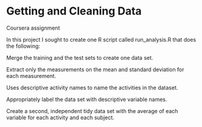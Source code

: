 # Getting and Cleaning Data
Coursera assignment

In this project I sought to create one R script called run_analysis.R that does the following: 

Merge the training and the test sets to create one data set.

Extract only the measurements on the mean and standard deviation for each measurement. 

Uses descriptive activity names to name the activities in the dataset.

Appropriately label the data set with descriptive variable names. 

Create a second, independent tidy data set with the average of each variable for each activity and each subject.
